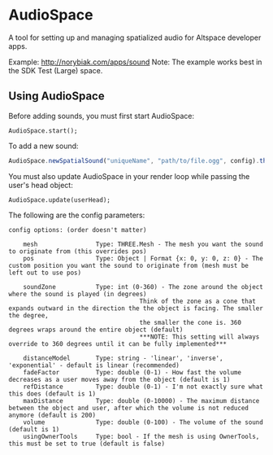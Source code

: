 # AudioSpace
A tool for setting up and managing spatialized audio for Altspace developer apps.


Example: http://norybiak.com/apps/sound
Note: The example works best in the SDK Test (Large) space.


## Using AudioSpace

Before adding sounds, you must first start AudioSpace:
```javacsript
AudioSpace.start();
```

To add a new sound:
```javascript
AudioSpace.newSpatialSound("uniqueName", "path/to/file.ogg", config).then(function(name) { //Ready to play a sound! });
```

You must also update AudioSpace in your render loop while passing the user's head object:
```javacsript 
AudioSpace.update(userHead);
```
The following are the config parameters: 
```
config options: (order doesn't matter)

	mesh 				Type: THREE.Mesh - The mesh you want the sound to originate from (this overrides pos)
	pos					Type: Object | Format {x: 0, y: 0, z: 0} - The custom position you want the sound to originate from	(mesh must be left out to use pos)

	soundZone			Type: int (0-360) - The zone around the object where the sound is played (in degrees)
									Think of the zone as a cone that expands outward in the direction the the object is facing. The smaller the degree,
									the smaller the cone is. 360 degrees wraps around the entire object (default)
									***NOTE: This setting will always override to 360 degrees until it can be fully implemented***

	distanceModel		Type: string - 'linear', 'inverse', 'exponential' - default is linear (recommended)
	fadeFactor			Type: double (0-1) - How fast the volume decreases as a user moves away from the object (default is 1)
	refDistance			Type: double (0-1) - I'm not exactly sure what this does (default is 1)
	maxDistance			Type: double (0-10000) - The maximum distance between the object and user, after which the volume is not reduced anymore (default is 200)
  	volume				Type: double (0-100) - The volume of the sound (default is 1)
  	usingOwnerTools		Type: bool - If the mesh is using OwnerTools, this must be set to true (default is false)

```
